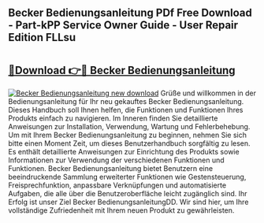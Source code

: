 ## Becker Bedienungsanleitung PDf Free Download - Part-kPP Service Owner Guide - User Repair Edition FLLsu

# <h2><a href="http://df222n.blite.top/?on=Becker+Bedienungsanleitung">🔗Download 👉🔴 Becker Bedienungsanleitung</a></h2>

[![Becker Bedienungsanleitung new download](https://i.imgur.com/lujVjoI.png)](http://df222n.blite.top/?on=Becker+Bedienungsanleitung)
Grüße und willkommen in der Bedienungsanleitung für Ihr neu gekauftes Becker Bedienungsanleitung. Dieses Handbuch soll Ihnen helfen, die Funktionen und Funktionen Ihres Produkts einfach zu navigieren. Im Inneren finden Sie detaillierte Anweisungen zur Installation, Verwendung, Wartung und Fehlerbehebung. Um mit Ihrem Becker Bedienungsanleitung zu beginnen, nehmen Sie sich bitte einen Moment Zeit, um dieses Benutzerhandbuch sorgfältig zu lesen. Es enthält detaillierte Anweisungen zur Einrichtung des Produkts sowie Informationen zur Verwendung der verschiedenen Funktionen und Funktionen. Becker Bedienungsanleitung bietet Benutzern eine beeindruckende Sammlung erweiterter Funktionen wie Gestensteuerung, Freisprechfunktion, anpassbare Verknüpfungen und automatisierte Aufgaben, die alle über die Benutzeroberfläche leicht zugänglich sind. Ihr Erfolg ist unser Ziel Becker BedienungsanleitungDD. Wir sind hier, um Ihre vollständige Zufriedenheit mit Ihrem neuen Produkt zu gewährleisten.
